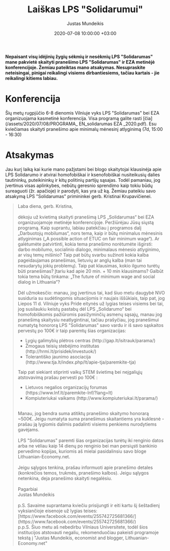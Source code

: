﻿---
title:  'Laiškas LPS "Solidarumui"'
date:  2020-07-08 10:00:00 +03:00
author:  Justas Mundeikis
layout:  post
comments:  true
citation:  true
permalink:  2020/07/08/laiskas-lps-solidarumui/
image:    /assets/2020/07/08/pride_2020vilnius.jpg
thumbnail: /assets/2020/07/08/thumb.pride_2020vilnius.jpg
categories:
 - Žmogaus teisės
tags:
 - Homofobija
 - Žmogaus teisės
---

**Nepaisant visų idėjinių žygių sėkmių ir nesėkmių LPS "Solidarumas" mane pakvietė skaityti pranešimo LPS "Solidarumas" ir EZA metinėjė konferencijoje. Žemiau pateiktas mano atsakymas. Nesupraskite neteisingai, pinigai reikalingi visiems dirbantiesiems, tačiau kartais - jie reikalingi kitiems labiau.** <!--more-->

# Konferencija

Šių metų rugpjūčio 6-8 dienomis Vilniuje vyks LPS "Solidarumas"  bei EZA organizuojama kasmetinė konferencija. Visa programą galite rasti [čia](/assets/2020/07/08/PROGRAMA_ EN_solidarumas EZA _2020.pdf). Esu kviečiamas skaityti pranešimo apie minimalų mėnesinį atlyginimą (7d, 15:00 - 16:30)

# Atsakymas

Jau kurį laiką kai kurie mano pažįstami bei blogo skaitytojai klausinėja apie LPS Solidarumo ir atvirai homofobiškai ir ksenofobiškai nusiteikusių dalies tautininkų, puteikininkų ir kitų politinių partijų sąsajas. Todėl pamaniau, jog įvertinus visas aplinkybes, nebūtų geresnio sprendimo kaip tokiu būdų sureaguoti (žr. apačioje) ir parodyti, kas yra už ką. Žemiau pateikiu savo atsakymą LPS "Solidarumas" primininkei gerb. Kristinai Krupavičienei.

<blockquote>
Laba diena, gerb. Kristina,<br>
<br>
dėkoju už kvietimą skaityti pranešimą LPS „Solidarumas“ bei EZA organizuojamoje metinėje konferencijoje. Peržiūrėjau Jūsų siųstą programą. Kaip suprantu, labiau patekčiau į programos dalį „Darbuotojų mobilumas“, nors tema, kaip ir būtų  minimalus mėnesinis atlyginimas („A possible action of ETUC on fair minimum wage“). Ar galėtumėte patvirtinti, kokia tema pranešimo norėtumėte išgirsti: darbo mobilumo, socialinio dialogo, minimalaus mėnesio atlyginimo, ar visų temų mišinio? Taip pat būtų svarbu sužinoti kokia kalba pageidaujamas pranešimas, lietuvių ar anglų kalba (man tai nesudarytų jokių problemų). Taip pat klausimas, kokio ilgumo turėtų būti pranešimas? Įtariu kad apie 20 min. + 10 min klausimams? Galbūt tokia tema būtų tinkama: „The future of minimum wage and social dialog in Lithuania“? <br>
<br>
Dėl užmokesčio: manau, jog įvertinus tai, kad šiuo metu daugybė NVO susiduria su sudėtingomis situacijomis ir naujais iššūkiais, taip pat, jog Liepos 11 d. Vilniuje vyks Pride eitynės už lygias teises visiems bei tai, jog susilaukiu keistų pastabų dėl LPS „Solidarumo“ bei homofobiškomis pažiūromis pasižyminčių asmenų sąsajų, manau jog pranešimą skaitysiu neatlygintinai, tačiau prašyčiau, jog pranešimui numatytą honororą LPS "Solidarumas" savo vardu ir iš savo sąskaitos pervestų po 100€ ir taip paremtų šias organizacijas:<br>
<ul>
<li>Lygių galimybių plėtros centras (http://gap.lt/isitrauk/parama/)</li>
<li>Žmogaus teisių  stebėjimo institutas (http://hrmi.lt/prisidek/investuok/)</li>
<li>Tolerantiško jaunimo asociacija (http://www.tja.lt/index.php/lt/apie-tja/paremkite-tja)</li>
</ul>

Taip pat siekiant stiprinti vaikų STEM švietimą bei neįgaliųjų atstovavimą prašau pervesti po 100€ :
<ul>
<li> Lietuvos negalios organizacijų forumas (https://www.lnf.lt/paremkite-lnf/?lang=lt)</li>
<li> Kompiuteriukai vaikams  (http://www.kompiuteriukai.lt/parama/)</li>
</ul>

<br>
Manau, jog bendra suma atitiktų pranešimo skaitymo honorarą ~500€. Jeigu numatyta suma pranešimus skaitantiems yra kuklesnė - prašau ją lygiomis dalimis padalinti visiems penkiems nurodytiems gavėjams.<br>
<br>
LPS "Solidarumas" paremti šias organizacijas turėtų iki renginio datos arba ne vėliau kaip 14 dienų po renginio bei man persiųsti bankinio pervedimo kopijas, kuriomis aš mielai pasidalinsiu savo bloge Lithuanian-Economy.net.<br>
<br>
Jeigu sąlygos tenkina, prašau informuoti apie pranešimo detales (konkrečios temos, trukmės, pranešimo kalbos). Jeigu sąlygos netenkina, deja pranešimo skaityti negalėsiu.<br>
<br>
Pagarbiai<br>
Justas Mundeikis<br>
<br>
p.S. Savaime suprantama kviečiu prisijungti ir eiti kartu šį šeštadienį vyksiančioje eisenoje už lygias teises: [https://www.facebook.com/events/255742725681366/](https://www.facebook.com/events/255742725681366/)<br>
p.p.S. Šiuo metu aš nebedirbu Vilniaus Universitete, todėl šios institucijos atstovauti negaliu, rekomenduočiau pakeisti programoje tekstą į "Justas Mundeikis, economist and blogger, Lithuanian-Economy.net"
</blockquote>
